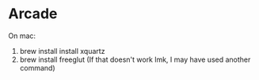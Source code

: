 # Arcade


On mac:
1) brew install install xquartz 
2) brew install freeglut (If that doesn't work lmk, I may have used another command)
